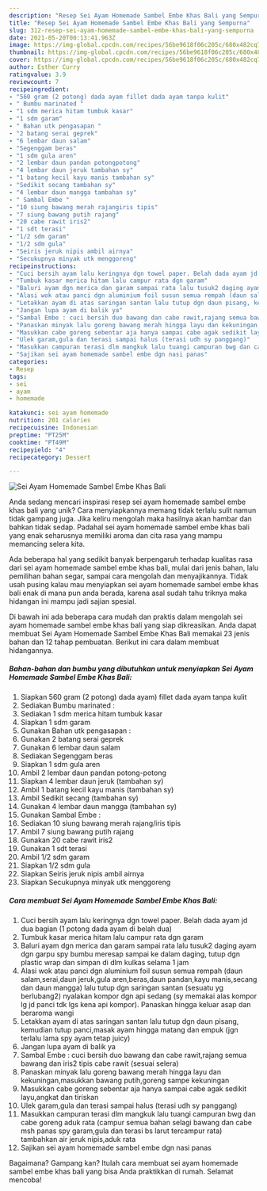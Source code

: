 ```yaml
---
description: "Resep Sei Ayam Homemade Sambel Embe Khas Bali yang Sempurna"
title: "Resep Sei Ayam Homemade Sambel Embe Khas Bali yang Sempurna"
slug: 312-resep-sei-ayam-homemade-sambel-embe-khas-bali-yang-sempurna
date: 2021-05-20T00:13:41.963Z
image: https://img-global.cpcdn.com/recipes/56be9618f06c205c/680x482cq70/sei-ayam-homemade-sambel-embe-khas-bali-foto-resep-utama.jpg
thumbnail: https://img-global.cpcdn.com/recipes/56be9618f06c205c/680x482cq70/sei-ayam-homemade-sambel-embe-khas-bali-foto-resep-utama.jpg
cover: https://img-global.cpcdn.com/recipes/56be9618f06c205c/680x482cq70/sei-ayam-homemade-sambel-embe-khas-bali-foto-resep-utama.jpg
author: Esther Curry
ratingvalue: 3.9
reviewcount: 7
recipeingredient:
- "560 gram (2 potong) dada ayam fillet dada ayam tanpa kulit"
- " Bumbu marinated "
- "1 sdm merica hitam tumbuk kasar"
- "1 sdm garam"
- " Bahan utk pengasapan "
- "2 batang serai geprek"
- "6 lembar daun salam"
- "Segenggam beras"
- "1 sdm gula aren"
- "2 lembar daun pandan potongpotong"
- "4 lembar daun jeruk tambahan sy"
- "1 batang kecil kayu manis tambahan sy"
- "Sedikit secang tambahan sy"
- "4 lembar daun mangga tambahan sy"
- " Sambal Embe "
- "10 siung bawang merah rajangiris tipis"
- "7 siung bawang putih rajang"
- "20 cabe rawit iris2"
- "1 sdt terasi"
- "1/2 sdm garam"
- "1/2 sdm gula"
- "Seiris jeruk nipis ambil airnya"
- "Secukupnya minyak utk menggoreng"
recipeinstructions:
- "Cuci bersih ayam lalu keringnya dgn towel paper. Belah dada ayam jd dua bagian (1 potong dada ayam di belah dua)"
- "Tumbuk kasar merica hitam lalu campur rata dgn garam"
- "Baluri ayam dgn merica dan garam sampai rata lalu tusuk2 daging ayam dgn garpu spy bumbu meresap sampai ke dalam daging, tutup dgn plastic wrap dan simpan di dlm kulkas selama 1 jam"
- "Alasi wok atau panci dgn aluminium foil susun semua rempah (daun salam,serai,daun jeruk,gula aren,beras,daun pandan,kayu manis,secang dan daun mangga) lalu tutup dgn saringan santan (sesuatu yg berlubang2) nyalakan kompor dgn api sedang (sy memakai alas kompor lg jd panci tdk lgs kena api kompor). Panaskan hingga keluar asap dan beraroma wangi"
- "Letakkan ayam di atas saringan santan lalu tutup dgn daun pisang, kemudian tutup panci,masak ayam hingga matang dan empuk (jgn terlalu lama spy ayam tetap juicy)"
- "Jangan lupa ayam di balik ya"
- "Sambal Embe : cuci bersih duo bawang dan cabe rawit,rajang semua bawang dan iris2 tipis cabe rawit (sesuai selera)"
- "Panaskan minyak lalu goreng bawang merah hingga layu dan kekuningan,masukkan bawang putih,goreng sampe kekuningan"
- "Masukkan cabe goreng sebentar aja hanya sampai cabe agak sedikit layu,angkat dan tiriskan"
- "Ulek garam,gula dan terasi sampai halus (terasi udh sy panggang)"
- "Masukkan campuran terasi dlm mangkuk lalu tuangi campuran bwg dan cabe goreng aduk rata (campur semua bahan selagi bawang dan cabe msh panas spy garam,gula dan terasi bs larut tercampur rata) tambahkan air jeruk nipis,aduk rata"
- "Sajikan sei ayam homemade sambel embe dgn nasi panas"
categories:
- Resep
tags:
- sei
- ayam
- homemade

katakunci: sei ayam homemade 
nutrition: 201 calories
recipecuisine: Indonesian
preptime: "PT25M"
cooktime: "PT49M"
recipeyield: "4"
recipecategory: Dessert

---
```



![Sei Ayam Homemade Sambel Embe Khas Bali](https://img-global.cpcdn.com/recipes/56be9618f06c205c/680x482cq70/sei-ayam-homemade-sambel-embe-khas-bali-foto-resep-utama.jpg)

Anda sedang mencari inspirasi resep sei ayam homemade sambel embe khas bali yang unik? Cara menyiapkannya memang tidak terlalu sulit namun tidak gampang juga. Jika keliru mengolah maka hasilnya akan hambar dan bahkan tidak sedap. Padahal sei ayam homemade sambel embe khas bali yang enak seharusnya memiliki aroma dan cita rasa yang mampu memancing selera kita.

Ada beberapa hal yang sedikit banyak berpengaruh terhadap kualitas rasa dari sei ayam homemade sambel embe khas bali, mulai dari jenis bahan, lalu pemilihan bahan segar, sampai cara mengolah dan menyajikannya. Tidak usah pusing kalau mau menyiapkan sei ayam homemade sambel embe khas bali enak di mana pun anda berada, karena asal sudah tahu triknya maka hidangan ini mampu jadi sajian spesial.




Di bawah ini ada beberapa cara mudah dan praktis dalam mengolah sei ayam homemade sambel embe khas bali yang siap dikreasikan. Anda dapat membuat Sei Ayam Homemade Sambel Embe Khas Bali memakai 23 jenis bahan dan 12 tahap pembuatan. Berikut ini cara dalam membuat hidangannya.

<!--inarticleads1-->

##### Bahan-bahan dan bumbu yang dibutuhkan untuk menyiapkan Sei Ayam Homemade Sambel Embe Khas Bali:

1. Siapkan 560 gram (2 potong) dada ayam) fillet dada ayam tanpa kulit
1. Sediakan  Bumbu marinated :
1. Sediakan 1 sdm merica hitam tumbuk kasar
1. Siapkan 1 sdm garam
1. Gunakan  Bahan utk pengasapan :
1. Gunakan 2 batang serai geprek
1. Gunakan 6 lembar daun salam
1. Sediakan Segenggam beras
1. Siapkan 1 sdm gula aren
1. Ambil 2 lembar daun pandan potong-potong
1. Siapkan 4 lembar daun jeruk (tambahan sy)
1. Ambil 1 batang kecil kayu manis (tambahan sy)
1. Ambil Sedikit secang (tambahan sy)
1. Gunakan 4 lembar daun mangga (tambahan sy)
1. Gunakan  Sambal Embe :
1. Sediakan 10 siung bawang merah rajang/iris tipis
1. Ambil 7 siung bawang putih rajang
1. Gunakan 20 cabe rawit iris2
1. Gunakan 1 sdt terasi
1. Ambil 1/2 sdm garam
1. Siapkan 1/2 sdm gula
1. Siapkan Seiris jeruk nipis ambil airnya
1. Siapkan Secukupnya minyak utk menggoreng




<!--inarticleads2-->

##### Cara membuat Sei Ayam Homemade Sambel Embe Khas Bali:

1. Cuci bersih ayam lalu keringnya dgn towel paper. Belah dada ayam jd dua bagian (1 potong dada ayam di belah dua)
1. Tumbuk kasar merica hitam lalu campur rata dgn garam
1. Baluri ayam dgn merica dan garam sampai rata lalu tusuk2 daging ayam dgn garpu spy bumbu meresap sampai ke dalam daging, tutup dgn plastic wrap dan simpan di dlm kulkas selama 1 jam
1. Alasi wok atau panci dgn aluminium foil susun semua rempah (daun salam,serai,daun jeruk,gula aren,beras,daun pandan,kayu manis,secang dan daun mangga) lalu tutup dgn saringan santan (sesuatu yg berlubang2) nyalakan kompor dgn api sedang (sy memakai alas kompor lg jd panci tdk lgs kena api kompor). Panaskan hingga keluar asap dan beraroma wangi
1. Letakkan ayam di atas saringan santan lalu tutup dgn daun pisang, kemudian tutup panci,masak ayam hingga matang dan empuk (jgn terlalu lama spy ayam tetap juicy)
1. Jangan lupa ayam di balik ya
1. Sambal Embe : cuci bersih duo bawang dan cabe rawit,rajang semua bawang dan iris2 tipis cabe rawit (sesuai selera)
1. Panaskan minyak lalu goreng bawang merah hingga layu dan kekuningan,masukkan bawang putih,goreng sampe kekuningan
1. Masukkan cabe goreng sebentar aja hanya sampai cabe agak sedikit layu,angkat dan tiriskan
1. Ulek garam,gula dan terasi sampai halus (terasi udh sy panggang)
1. Masukkan campuran terasi dlm mangkuk lalu tuangi campuran bwg dan cabe goreng aduk rata (campur semua bahan selagi bawang dan cabe msh panas spy garam,gula dan terasi bs larut tercampur rata) tambahkan air jeruk nipis,aduk rata
1. Sajikan sei ayam homemade sambel embe dgn nasi panas




Bagaimana? Gampang kan? Itulah cara membuat sei ayam homemade sambel embe khas bali yang bisa Anda praktikkan di rumah. Selamat mencoba!
